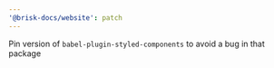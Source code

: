 ```yaml
---
'@brisk-docs/website': patch
---
```


Pin version of `babel-plugin-styled-components` to avoid a bug in that package
